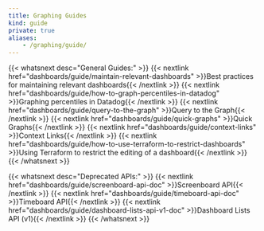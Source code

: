 ```yaml
---
title: Graphing Guides
kind: guide
private: true
aliases:
    - /graphing/guide/
---
```


{{< whatsnext desc="General Guides:" >}}
    {{< nextlink href="dashboards/guide/maintain-relevant-dashboards" >}}Best practices for maintaining relevant dashboards{{< /nextlink >}} 
    {{< nextlink href="dashboards/guide/how-to-graph-percentiles-in-datadog" >}}Graphing percentiles in Datadog{{< /nextlink >}}
    {{< nextlink href="dashboards/guide/query-to-the-graph" >}}Query to the Graph{{< /nextlink >}}
    {{< nextlink href="dashboards/guide/quick-graphs" >}}Quick Graphs{{< /nextlink >}}
    {{< nextlink href="dashboards/guide/context-links" >}}Context Links{{< /nextlink >}}
    {{< nextlink href="dashboards/guide/how-to-use-terraform-to-restrict-dashboards" >}}Using Terraform to restrict the editing of a dashboard{{< /nextlink >}}
{{< /whatsnext >}}

{{< whatsnext desc="Deprecated APIs:" >}}
    {{< nextlink href="dashboards/guide/screenboard-api-doc" >}}Screenboard API{{< /nextlink >}}
    {{< nextlink href="dashboards/guide/timeboard-api-doc" >}}Timeboard API{{< /nextlink >}}
    {{< nextlink href="dashboards/guide/dashboard-lists-api-v1-doc" >}}Dashboard Lists API (v1){{< /nextlink >}}
{{< /whatsnext >}}
